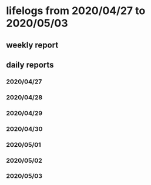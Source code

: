 # lifelogs from 2020/04/27 to 2020/05/03

## weekly report

## daily reports

### 2020/04/27

### 2020/04/28

### 2020/04/29

### 2020/04/30

### 2020/05/01

### 2020/05/02

### 2020/05/03

